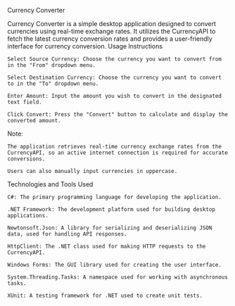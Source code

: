 Currency Converter

Currency Converter is a simple desktop application designed to convert currencies using real-time exchange rates. It utilizes the CurrencyAPI to fetch the latest currency conversion rates and provides a user-friendly interface for currency conversion.
Usage Instructions

    Select Source Currency: Choose the currency you want to convert from in the "From" dropdown menu.

    Select Destination Currency: Choose the currency you want to convert to in the "To" dropdown menu.

    Enter Amount: Input the amount you wish to convert in the designated text field.

    Click Convert: Press the "Convert" button to calculate and display the converted amount.

Note:

    The application retrieves real-time currency exchange rates from the CurrencyAPI, so an active internet connection is required for accurate conversions.

    Users can also manually input currencies in uppercase.

Technologies and Tools Used

    C#: The primary programming language for developing the application.

    .NET Framework: The development platform used for building desktop applications.

    Newtonsoft.Json: A library for serializing and deserializing JSON data, used for handling API responses.

    HttpClient: The .NET class used for making HTTP requests to the CurrencyAPI.

    Windows Forms: The GUI library used for creating the user interface.

    System.Threading.Tasks: A namespace used for working with asynchronous tasks.

    XUnit: A testing framework for .NET used to create unit tests.

